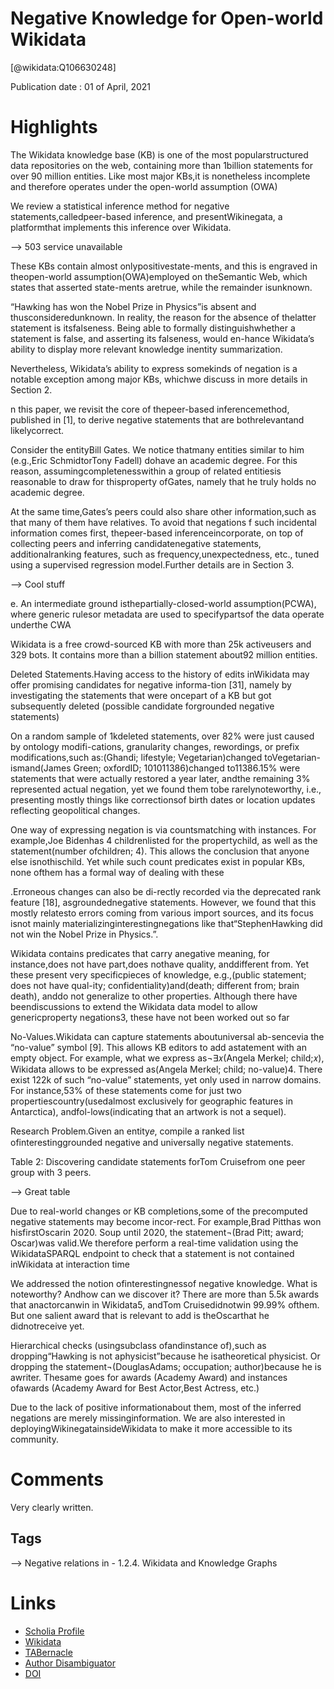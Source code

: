 
Negative Knowledge for Open-world Wikidata
==========================================
  
  [@wikidata:Q106630248]  
  
Publication date : 01 of April, 2021  

# Highlights

The Wikidata knowledge base (KB) is one of the most popularstructured data repositories on the web, containing more than 1billion statements for over 90 million entities. Like most major KBs,it is nonetheless incomplete and therefore operates under the open-world assumption (OWA)

We review a statistical inference method for negative statements,calledpeer-based inference, and presentWikinegata, a platformthat implements this inference over Wikidata.

--> 503 service unavailable



These KBs contain almost onlypositivestate-ments, and this is engraved in theopen-world assumption(OWA)employed on theSemantic Web, which states that asserted state-ments aretrue, while the remainder isunknown.

“Hawking has won the Nobel Prize in Physics”is absent and thusconsideredunknown. In reality, the reason for the absence of thelatter statement is itsfalseness. Being able to formally distinguishwhether a statement is false, and asserting its falseness, would en-hance Wikidata’s ability to display more relevant knowledge inentity summarization.

 Nevertheless, Wikidata’s ability to express somekinds of negation is a notable exception among major KBs, whichwe discuss in more details in Section 2.

n this paper, we revisit the core of thepeer-based inferencemethod, published in [1], to derive negative statements that are bothrelevantand likelycorrect.

 Consider the entityBill Gates. We notice thatmany entities similar to him (e.g.,Eric SchmidtorTony Fadell) dohave an academic degree. For this reason, assumingcompletenesswithin a group of related entitiesis reasonable to draw for thisproperty ofGates, namely that he truly holds no academic degree.

 At the same time,Gates’s peers could also share other information,such as that many of them have relatives. To avoid that negations f such incidental information comes first, thepeer-based inferenceincorporate, on top of collecting peers and inferring candidatenegative statements, additionalranking features, such as frequency,unexpectedness, etc., tuned using a supervised regression model.Further details are in Section 3. 

 --> Cool stuff


e. An intermediate ground isthepartially-closed-world assumption(PCWA), where generic rulesor metadata are used to specifypartsof the data operate underthe CWA 

Wikidata is a free crowd-sourced KB with more than 25k activeusers and 329 bots. It contains more than a billion statement about92 million entities.

Deleted Statements.Having access to the history of edits inWikidata may offer promising candidates for negative informa-tion [31], namely by investigating the statements that were oncepart of a KB but got subsequently deleted (possible candidate forgrounded negative statements)

On a random sample of 1kdeleted statements, over 82% were just caused by ontology modifi-cations, granularity changes, rewordings, or prefix modifications,such as:(Ghandi; lifestyle; Vegetarian)changed toVegetarian-ismand(James Green; oxfordID; 101011386)changed to11386.15% were statements that were actually restored a year later, andthe remaining 3% represented actual negation, yet we found them tobe rarelynoteworthy, i.e., presenting mostly things like correctionsof birth dates or location updates reflecting geopolitical changes.

One way of expressing negation is via countsmatching with instances. For example,Joe Bidenhas 4 childrenlisted for the propertychild, as well as the statement(number ofchildren; 4). This allows the conclusion that anyone else isnothischild. Yet while such count predicates exist in popular KBs, none ofthem has a formal way of dealing with these

.Erroneous changes can also be di-rectly recorded via the deprecated rank feature [18], asgroundednegative statements. However, we found that this mostly relatesto errors coming from various import sources, and its focus isnot mainly materializinginterestingnegations like that“StephenHawking did not win the Nobel Prize in Physics.”.

Wikidata contains predicates that carry anegative meaning, for instance,does not have part,does nothave quality, anddifferent from. Yet these present very specificpieces of knowledge, e.g.,(public statement; does not have qual-ity; confidentiality)and(death; different from; brain death), anddo not generalize to other properties. Although there have beendiscussions to extend the Wikidata data model to allow genericproperty negations3, these have not been worked out so far

No-Values.Wikidata can capture statements aboutuniversal ab-sencevia the “no-value” symbol [9]. This allows KB editors to add astatement with an empty object. For example, what we express as¬∃𝑥(Angela Merkel; child;𝑥), Wikidata allows to be expressed as(Angela Merkel; child; no-value)4. There exist 122k of such “no-value” statements, yet only used in narrow domains.  For instance,53% of these statements come for just two propertiescountry(usedalmost exclusively for geographic features in Antarctica), andfol-lows(indicating that an artwork is not a sequel).


Research Problem.Given an entity𝑒, compile a ranked list ofinterestinggrounded negative and universally negative statements.

Table 2: Discovering candidate statements forTom Cruisefrom one peer group with 3 peers.

--> Great table

Due to real-world changes or KB completions,some of the precomputed negative statements may become incor-rect. For example,Brad Pitthas won hisfirstOscarin 2020. Soup until 2020, the statement¬(Brad Pitt; award; Oscar)was valid.We therefore perform a real-time validation using the WikidataSPARQL endpoint to check that a statement is not contained inWikidata at interaction time

We addressed the notion ofinterestingnessof negative knowledge. What is noteworthy? Andhow can we discover it? There are more than 5.5k awards that anactorcanwin in Wikidata5, andTom Cruisedidnotwin 99.99% ofthem. But one salient award that is relevant to add is theOscarthat he didnotreceive yet.


Hierarchical  checks  (usingsubclass ofandinstance of),such as dropping“Hawking is not aphysicist”because he isatheoretical physicist. Or dropping the statement¬(DouglasAdams; occupation; author)because he is awriter. Thesame goes for awards (Academy Award) and instances ofawards (Academy Award for Best Actor,Best Actress, etc.)

 Due to the lack of positive informationabout them, most of the inferred negations are merely missinginformation. We are also interested in deployingWikinegatainsideWikidata to make it more accessible to its community.

 
# Comments

Very clearly written.



## Tags
--> Negative relations in - 1.2.4. Wikidata and Knowledge Graphs


# Links
  
 * [Scholia Profile](https://scholia.toolforge.org/work/Q106630248)  
 * [Wikidata](https://www.wikidata.org/wiki/Q106630248)  
 * [TABernacle](https://tabernacle.toolforge.org/?#/tab/manual/Q106630248/P921%3BP4510)  
 * [Author Disambiguator](https://author-disambiguator.toolforge.org/work_item_oauth.php?id=Q106630248&batch_id=&match=1&author_list_id=&doit=Get+author+links+for+work)  
 * [DOI](https://doi.org/10.1145/3442442.3452339)  
